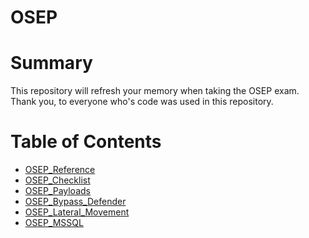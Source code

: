 # OSEP 

# Summary

This repository will refresh your memory when taking the OSEP exam. 
<br>
Thank you, to everyone who's code was used in this repository.


# Table of Contents

- [OSEP_Reference](https://github.com/In3x0rabl3/OSEP/blob/main/osep_reference.md)
- [OSEP_Checklist](https://github.com/In3x0rabl3/OSEP/blob/main/osep_checklistv2.md)
- [OSEP_Payloads](https://github.com/In3x0rabl3/OSEP/tree/main/Payloads)
- [OSEP_Bypass_Defender](https://github.com/In3x0rabl3/OSEP/tree/main/Bypass_Defender)
- [OSEP_Lateral_Movement](https://github.com/In3x0rabl3/OSEP/tree/main/Lateral_Movement)
- [OSEP_MSSQL](https://github.com/In3x0rabl3/OSEP/tree/main/MSSQL)


